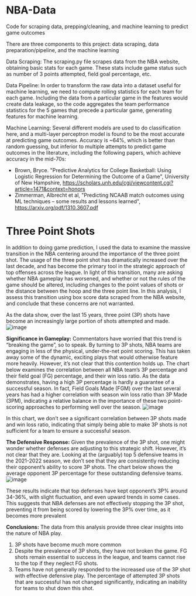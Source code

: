# NBA-Data
Code for scraping data, prepping/cleaning, and machine learning to predict game outcomes

There are three components to this project: data scraping, data preparation/pipeline, and the machine learning

Data Scraping:
The scraping.py file scrapes data from the NBA website, obtaining basic stats for each game. These stats include game status such as number of 3 points attempted, field goal percentage, etc.

Data Pipeline:
In order to transform the raw data into a dataset useful for machine learning, we need to compute rolling statistics for each team for each game. Including the data from a particular game in the features would create data leakage, so the code aggregates the team performance statistics for the 5 games that precede a particular game, generating features for machine learning.

Machine Learning:
Several different models are used to do classification here, and a multi-layer perceptron model is found to be the most accurate at predicting game outcomes. Accuracy is ~64%, which is better than random guessing, but inferior to multiple attempts to predict game outcomes in the literature, including the following papers, which achieve accuracy in the mid-70s:

- Brown, Bryce. "Predictive Analytics for College Basketball: Using Logistic
Regression for Determining the Outcome of a Game", University of New Hampshire, https://scholars.unh.edu/cgi/viewcontent.cgi?article=1471&context=honors
- Zimmerman, Albrecht et al, "Predicting NCAAB match outcomes using ML
techniques – some results and lessons learned", https://arxiv.org/pdf/1310.3607.pdf


# Three Point Shots
In addition to doing game prediction, I used the data to examine the massive transition in the NBA centering around the importance of the three point shot. The usage of the three point shot has dramatically increased over the last decade, and has become the primary tool in the strategic approach of top offenses across the league. In light of this transition, many are asking whether NBA gameplay has worsened, and whether or not the rules of the game should be altered, including changes to the point values of shots or the distance between the hoop and the three point line. In this analysis, I assess this transition using box score data scraped from the NBA website, and conclude that these concerns are not warranted.

As the data show, over the last 15 years, three point (3P) shots have become an increasingly large portion of shots attempted and made.
![image](https://user-images.githubusercontent.com/44953097/180630796-5ee891aa-292e-4e5a-b825-b969bbe4e81d.png)

**Significance in Gameplay:**
Commentators have worried that this trend is “breaking the game”, so to speak. By turning to 3P shots, NBA teams are engaging in less of the physical, under-the-net point scoring. This has taken away some of the dynamic, exciting plays that would otherwise feature more heavily. However, it’s not clear that this contention holds up. The chart below examines the correlation between all NBA team’s 3P percentage and their field goal (FG) percentage, and their win loss ratio. As the data demonstrates, having a high 3P percentage is hardly a guarantee of a successful season. In fact, Field Goals Made (FGM) over the last several years has had a higher correlation with season win loss ratio than 3P Made (3PM), indicating a relative balance in the importance of these two point-scoring approaches to performing well over the season.
![image](https://user-images.githubusercontent.com/44953097/180630833-e724f88b-8aa9-4789-b99e-8c017743d15d.png)

In this chart, we don’t see a significant correlation between 3P shots made and win loss ratio, indicating that simply being able to make 3P shots is not sufficient for a team to ensure a successful season.

**The Defensive Response:**
Given the prevalence of the 3P shot, one might wonder whether defenses are adjusting to this strategic shift. However, it’s not clear that they are. Looking at the (arguably) top 5 defensive teams in the 2021-2022 season, we don’t see that they are consistently reducing their opponent’s ability to score 3P shots.
The chart below shows the average opponent 3P percentage for these outstanding defensive teams.
![image](https://user-images.githubusercontent.com/44953097/180630845-7ae2a288-feea-4bb2-ab2e-fafd0d93007f.png)

These results indicate that top defenses have kept opponent’s 3P% around 34-36%, with slight fluctuation, and even upward trends in some cases. This suggests that NBA defenses are not effectively stopping the 3P shot, preventing it from being scored by lowering the 3P% over time, as it becomes more prevalent

**Conclusions:**
The data from this analysis provide three clear insights into the nature of NBA play.
1. 3P shots have become much more common
2. Despite the prevalence of 3P shots, they have not broken the game. FG shots remain essential to success in the league, and teams cannot rise to the top if they neglect FG shots.
3. Teams have not generally responded to the increased use of the 3P shot with effective defensive play. The percentage of attempted 3P shots that are successful has not changed significantly, indicating an inability for teams to shut down this shot.
